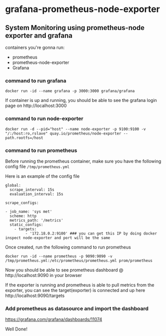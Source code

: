 # grafana-prometheus-node-exporter
## System Monitoring using prometheus-node exporter and grafana

containers you're gonna run:

* prometheus
* prometheus-node-exporter
* Grafana


### command to run grafana

```docker run -id --name grafana -p 3000:3000 grafana/grafana```

If container is up and running, you should be able to see the grafana login page on http://localhost:3000

### command to run node-exporter

```docker run -d --pid="host" --name node-exporter -p 9100:9100 -v "/:/host:ro,rslave" quay.io/prometheus/node-exporter --path.rootfs=/host```

### command to run prometheus

Before running the prometheus container, make sure you have the following config file ```/tmp/prometheus.yml```

Here is an example of the config file

```
global:
  scrape_interval: 15s
  evaluation_interval: 15s

scrape_configs:

- job_name: 'sys met'
  scheme: http
  metrics_path: '/metrics'
  static_configs:
    - targets:
         - '172.18.0.2:9100' ### you can get this IP by doing docker inspect node-exporter and port will be the same
```

Once created, run the following command to run prometheus

```docker run -id --name prometheus -p 9090:9090 -v /tmp/prometheus.yml:/etc/prometheus/prometheus.yml prom/prometheus```

Now you should be able to see prometheus dashboard @ http://localhost:9090 in your browser

If the exporter is running and prometheus is able to pull metrics from the exporter, you can see the target(exporter) is connected and up here http://localhost:9090/targets

### Add prometheus as datasource and import the dashboard

https://grafana.com/grafana/dashboards/11074

Well Done!

